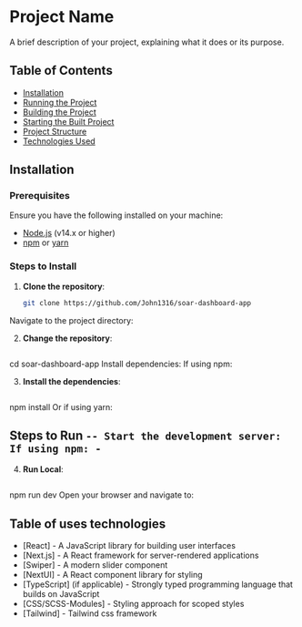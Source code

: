 # Project Name

A brief description of your project, explaining what it does or its purpose.

## Table of Contents
- [Installation](#installation)
- [Running the Project](#running-the-project)
- [Building the Project](#building-the-project)
- [Starting the Built Project](#starting-the-built-project)
- [Project Structure](#project-structure)
- [Technologies Used](#technologies-used)

## Installation

### Prerequisites
Ensure you have the following installed on your machine:
- [Node.js](https://nodejs.org/en/) (v14.x or higher)
- [npm](https://www.npmjs.com/) or [yarn](https://yarnpkg.com/)

### Steps to Install
1. **Clone the repository**:
   ```bash
   git clone https://github.com/John1316/soar-dashboard-app
Navigate to the project directory:

2. **Change the repository**:
   ```bash
cd soar-dashboard-app
Install dependencies: If using npm:

3. **Install the dependencies**:
   ```bash
npm install
Or if using yarn:


## Steps to Run `-- Start the development server: If using npm: -`

4. **Run Local**:
   ```bash
npm  run dev
Open your browser and navigate to:

## Table of uses technologies

- [React] - A JavaScript library for building user interfaces
- [Next.js] - A React framework for server-rendered applications
- [Swiper] - A modern slider component
- [NextUI] - A React component library for styling
- [TypeScript] (if applicable) - Strongly typed programming language that builds on JavaScript
- [CSS/SCSS-Modules] - Styling approach for scoped styles
- [Tailwind] - Tailwind css framework